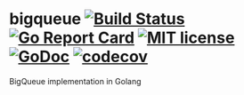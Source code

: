 # bigqueue [![Build Status](https://travis-ci.com/grandecola/bigqueue.svg?branch=master)](https://travis-ci.com/grandecola/bigqueue) [![Go Report Card](https://goreportcard.com/badge/github.com/grandecola/bigqueue)](https://goreportcard.com/report/github.com/grandecola/bigqueue) [![MIT license](http://img.shields.io/badge/license-MIT-brightgreen.svg)](http://opensource.org/licenses/MIT) [![GoDoc](https://godoc.org/github.com/grandecola/bigqueue?status.svg)](https://godoc.org/github.com/grandecola/bigqueue) [![codecov](https://codecov.io/gh/grandecola/bigqueue/branch/master/graph/badge.svg)](https://codecov.io/gh/grandecola/bigqueue)

BigQueue implementation in Golang
